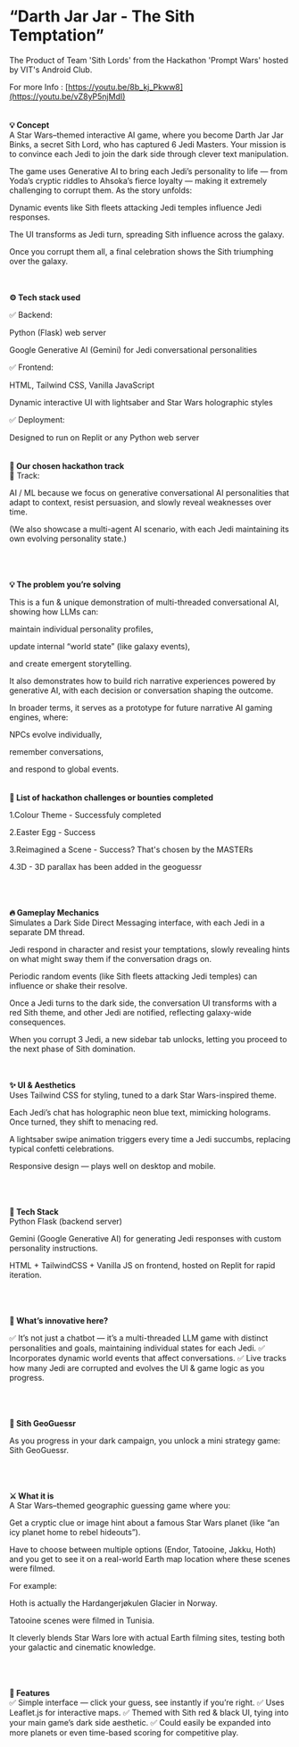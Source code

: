 # “Darth Jar Jar - The Sith Temptation”
The Product of Team 'Sith Lords' from the Hackathon 'Prompt Wars' hosted by VIT's Android Club.

For more Info : [https://youtu.be/8b_kj_Pkww8](https://youtu.be/vZ8yP5njMdI)
<br>
<br><br>
<b>💡 Concept</b><br>
A Star Wars–themed interactive AI game, where you become Darth Jar Jar Binks, a secret Sith Lord, who has captured 6 Jedi Masters.
Your mission is to convince each Jedi to join the dark side through clever text manipulation.

The game uses Generative AI to bring each Jedi’s personality to life — from Yoda’s cryptic riddles to Ahsoka’s fierce loyalty — making it extremely challenging to corrupt them.
As the story unfolds:

Dynamic events like Sith fleets attacking Jedi temples influence Jedi responses.

The UI transforms as Jedi turn, spreading Sith influence across the galaxy.

Once you corrupt them all, a final celebration shows the Sith triumphing over the galaxy.
<br><br><br>

<b>⚙️ Tech stack used</b>


✅ Backend:

Python (Flask) web server

Google Generative AI (Gemini) for Jedi conversational personalities

✅ Frontend:

HTML, Tailwind CSS, Vanilla JavaScript

Dynamic interactive UI with lightsaber and Star Wars holographic styles

✅ Deployment:

Designed to run on Replit or any Python web server
<br><br><br>
<b>🚀 Our chosen hackathon track</b><br>
🎯 Track:

AI / ML
because we focus on generative conversational AI personalities that adapt to context, resist persuasion, and slowly reveal weaknesses over time.

(We also showcase a multi-agent AI scenario, with each Jedi maintaining its own evolving personality state.)

<br><br><br>
<b>💡 The problem you’re solving</b>


This is a fun & unique demonstration of multi-threaded conversational AI, showing how LLMs can:

maintain individual personality profiles,

update internal “world state” (like galaxy events),

and create emergent storytelling.

It also demonstrates how to build rich narrative experiences powered by generative AI, with each decision or conversation shaping the outcome.

In broader terms, it serves as a prototype for future narrative AI gaming engines, where:

NPCs evolve individually,

remember conversations,

and respond to global events.
<br><br><br>
<b>🥇 List of hackathon challenges or bounties completed</b><br>

1.Colour Theme - Successfuly completed

2.Easter Egg - Success

3.Reimagined a Scene - Success? That's chosen by the MASTERs

4.3D - 3D parallax has been added in the geoguessr

<br><br><br>
<b>🔥 Gameplay Mechanics</b><br>
Simulates a Dark Side Direct Messaging interface, with each Jedi in a separate DM thread.

Jedi respond in character and resist your temptations, slowly revealing hints on what might sway them if the conversation drags on.

Periodic random events (like Sith fleets attacking Jedi temples) can influence or shake their resolve.

Once a Jedi turns to the dark side, the conversation UI transforms with a red Sith theme, and other Jedi are notified, reflecting galaxy-wide consequences.

When you corrupt 3 Jedi, a new sidebar tab unlocks, letting you proceed to the next phase of Sith domination.
<br><br><br>

<b>✨ UI & Aesthetics</b><br>
Uses Tailwind CSS for styling, tuned to a dark Star Wars-inspired theme.

Each Jedi’s chat has holographic neon blue text, mimicking holograms. Once turned, they shift to menacing red.

A lightsaber swipe animation triggers every time a Jedi succumbs, replacing typical confetti celebrations.

Responsive design — plays well on desktop and mobile.

<br><br><br>
<b>🧪 Tech Stack</b><br>
Python Flask (backend server)

Gemini (Google Generative AI) for generating Jedi responses with custom personality instructions.

HTML + TailwindCSS + Vanilla JS on frontend, hosted on Replit for rapid iteration.

<br><br><br>
<b>🚀 What’s innovative here?</b>

✅ It’s not just a chatbot — it’s a multi-threaded LLM game with distinct personalities and goals, maintaining individual states for each Jedi.
✅ Incorporates dynamic world events that affect conversations.
✅ Live tracks how many Jedi are corrupted and evolves the UI & game logic as you progress.

<br><br><br>
<b>🌌 Sith GeoGuessr</b><br>

As you progress in your dark campaign, you unlock a mini strategy game: Sith GeoGuessr.

<br><br><br>
<b>⚔️ What it is</b><br>
A Star Wars–themed geographic guessing game where you:

Get a cryptic clue or image hint about a famous Star Wars planet (like “an icy planet home to rebel hideouts”).

Have to choose between multiple options (Endor, Tatooine, Jakku, Hoth) and you get to see it on a real-world Earth map location where these scenes were filmed.

For example:

Hoth is actually the Hardangerjøkulen Glacier in Norway.

Tatooine scenes were filmed in Tunisia.

It cleverly blends Star Wars lore with actual Earth filming sites, testing both your galactic and cinematic knowledge.

<br><br><br>
<b>🚀 Features</b><br>
✅ Simple interface — click your guess, see instantly if you’re right.
✅ Uses Leaflet.js for interactive maps.
✅ Themed with Sith red & black UI, tying into your main game’s dark side aesthetic.
✅ Could easily be expanded into more planets or even time-based scoring for competitive play.
